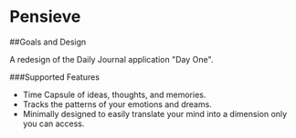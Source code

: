 # Pensieve

##Goals and Design

A redesign of the Daily Journal application "Day One".

###Supported Features

* Time Capsule of ideas, thoughts, and memories.
* Tracks the patterns of your emotions and dreams.
* Minimally designed to easily translate your mind into a dimension only you can access.
